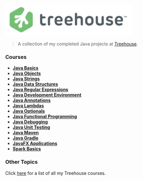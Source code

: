 ![Treehouse](treehouse.png)

> A collection of my completed Java projects at [Treehouse](https://teamtreehouse.com).
### Courses
 - **[Java Basics](https://github.com/adamelliotfields/treehouse-java/tree/master/java-basics)**
 - **[Java Objects](https://github.com/adamelliotfields/treehouse-java/tree/master/java-objects)**
 - **[Java Strings](https://github.com/adamelliotfields/treehouse-java/tree/master/java-strings)**
 - **[Java Data Structures](https://github.com/adamelliotfields/treehouse-java/tree/master/java-data-structures)**
 - **[Java Regular Expressions](https://github.com/adamelliotfields/treehouse-java/tree/master/java-regular-expressions)**
 - **[Java Development Environment](https://github.com/adamelliotfields/treehouse-java/tree/master/java-development-environment)**
 - **[Java Annotations](https://github.com/adamelliotfields/treehouse-java/tree/master/java-annotations)**
 - **[Java Lambdas](https://github.com/adamelliotfields/treehouse-java/tree/master/java-lambdas)**
 - **[Java Optionals](https://github.com/adamelliotfields/treehouse-java/tree/master/java-optionals)**
 - **[Java Functional Programming](https://github.com/adamelliotfields/treehouse-java/tree/master/java-functional-programming)**
 - **[Java Debugging](https://github.com/adamelliotfields/treehouse-java/tree/master/java-debugging)**
 - **[Java Unit Testing](https://github.com/adamelliotfields/treehouse-java/tree/master/java-unit-testing)**
 - **[Java Maven](https://github.com/adamelliotfields/treehouse-java/tree/master/java-maven)**
 - **[Java Gradle](https://github.com/adamelliotfields/treehouse-java/tree/master/java-gradle)**
 - **[JavaFX Applications](https://github.com/adamelliotfields/treehouse-java/tree/master/javafx-applications)**
 - **[Spark Basics](https://github.com/adamelliotfields/treehouse-java/tree/master/spark-basics)**

### Other Topics
Click [here](https://github.com/adamelliotfields/treehouse/blob/master/README.md) for a list of all my Treehouse courses.
